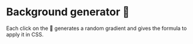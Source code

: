 # Background generator :rainbow:

Each click on the :game_die: generates a random gradient and gives the formula to apply it in CSS.
